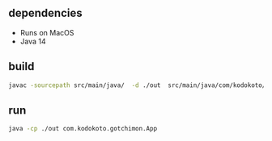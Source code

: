 ## dependencies
- Runs on MacOS
- Java 14

## build

```sh
javac -sourcepath src/main/java/  -d ./out  src/main/java/com/kodokoto/gotchimon/App.java && cp -r src/main/resources/maps out && cp -r src/main/resources/sprites out/sprites && cp -r src/main/resources/saves out/saves
```

## run

```sh
java -cp ./out com.kodokoto.gotchimon.App
```